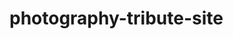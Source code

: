 # photography-tribute-site
<!--
📐 DESIGN OVERVIEW:
Theme: Chaos in Photography (Anime-inspired)
Color Scheme: Grayscale + Crimson Accent
Layout:
  - Header with title and quote
  - Biography section
  - Gallery section with two image cards
  - Footer note

Styling Goals:
  ✔ Clean typography (sans-serif)
  ✔ Strong use of borders & box model
  ✔ Hover effects with transitions
  ✔ Custom CSS with multiple rule types
-->

